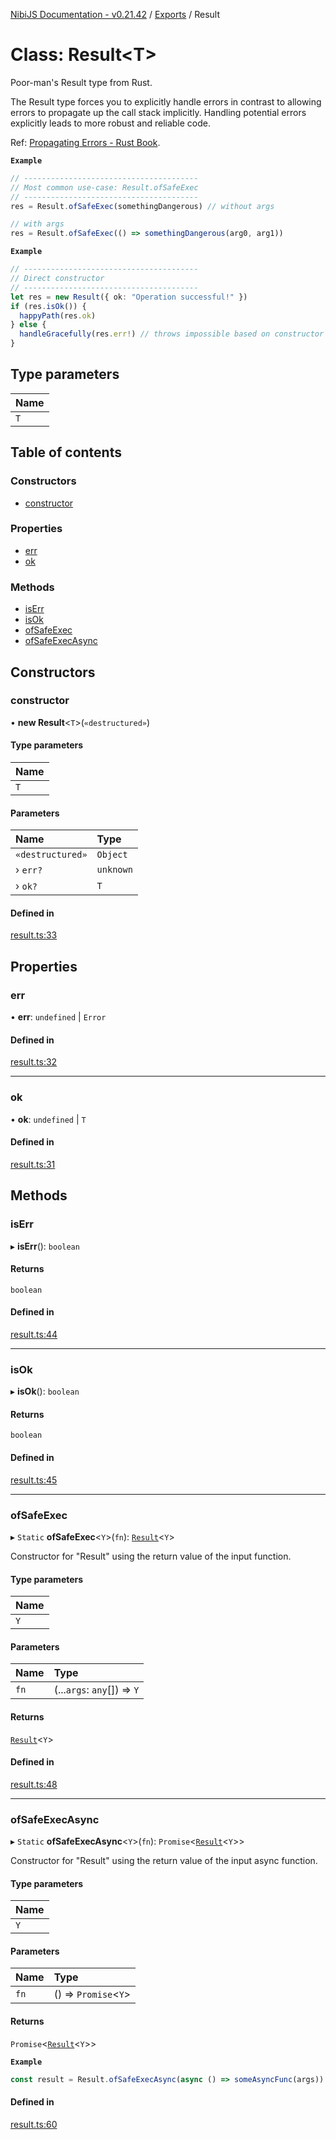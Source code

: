 [NibiJS Documentation - v0.21.42](../intro.md) / [Exports](../modules.md) / Result

# Class: Result<T\>

Poor-man's Result type from Rust.

The Result type forces you to explicitly handle errors in contrast to allowing
errors to propagate up the call stack implicitly. Handling potential errors
explicitly leads to more robust and reliable code.

Ref: <a href="https://doc.rust-lang.org/book/ch09-02-recoverable-errors-with-result.html#propagating-errors">Propagating Errors - Rust Book</a>.

**`Example`**

```ts
// ---------------------------------------
// Most common use-case: Result.ofSafeExec
// ---------------------------------------
res = Result.ofSafeExec(somethingDangerous) // without args

// with args
res = Result.ofSafeExec(() => somethingDangerous(arg0, arg1))
```

**`Example`**

```ts
// ---------------------------------------
// Direct constructor
// ---------------------------------------
let res = new Result({ ok: "Operation successful!" })
if (res.isOk()) {
  happyPath(res.ok)
} else {
  handleGracefully(res.err!) // throws impossible based on constructor args
}
```

## Type parameters

| Name |
| :--- |
| `T`  |

## Table of contents

### Constructors

- [constructor](Result.md#constructor)

### Properties

- [err](Result.md#err)
- [ok](Result.md#ok)

### Methods

- [isErr](Result.md#iserr)
- [isOk](Result.md#isok)
- [ofSafeExec](Result.md#ofsafeexec)
- [ofSafeExecAsync](Result.md#ofsafeexecasync)

## Constructors

### constructor

• **new Result**<`T`\>(`«destructured»`)

#### Type parameters

| Name |
| :--- |
| `T`  |

#### Parameters

| Name             | Type      |
| :--------------- | :-------- |
| `«destructured»` | `Object`  |
| › `err?`         | `unknown` |
| › `ok?`          | `T`       |

#### Defined in

[result.ts:33](https://github.com/NibiruChain/ts-sdk/blob/e5cb862/packages/nibijs/src/result.ts#L33)

## Properties

### err

• **err**: `undefined` \| `Error`

#### Defined in

[result.ts:32](https://github.com/NibiruChain/ts-sdk/blob/e5cb862/packages/nibijs/src/result.ts#L32)

---

### ok

• **ok**: `undefined` \| `T`

#### Defined in

[result.ts:31](https://github.com/NibiruChain/ts-sdk/blob/e5cb862/packages/nibijs/src/result.ts#L31)

## Methods

### isErr

▸ **isErr**(): `boolean`

#### Returns

`boolean`

#### Defined in

[result.ts:44](https://github.com/NibiruChain/ts-sdk/blob/e5cb862/packages/nibijs/src/result.ts#L44)

---

### isOk

▸ **isOk**(): `boolean`

#### Returns

`boolean`

#### Defined in

[result.ts:45](https://github.com/NibiruChain/ts-sdk/blob/e5cb862/packages/nibijs/src/result.ts#L45)

---

### ofSafeExec

▸ `Static` **ofSafeExec**<`Y`\>(`fn`): [`Result`](Result.md)<`Y`\>

Constructor for "Result" using the return value of the input function.

#### Type parameters

| Name |
| :--- |
| `Y`  |

#### Parameters

| Name | Type                        |
| :--- | :-------------------------- |
| `fn` | (...`args`: `any`[]) => `Y` |

#### Returns

[`Result`](Result.md)<`Y`\>

#### Defined in

[result.ts:48](https://github.com/NibiruChain/ts-sdk/blob/e5cb862/packages/nibijs/src/result.ts#L48)

---

### ofSafeExecAsync

▸ `Static` **ofSafeExecAsync**<`Y`\>(`fn`): `Promise`<[`Result`](Result.md)<`Y`\>\>

Constructor for "Result" using the return value of the input async function.

#### Type parameters

| Name |
| :--- |
| `Y`  |

#### Parameters

| Name | Type                  |
| :--- | :-------------------- |
| `fn` | () => `Promise`<`Y`\> |

#### Returns

`Promise`<[`Result`](Result.md)<`Y`\>\>

**`Example`**

```ts
const result = Result.ofSafeExecAsync(async () => someAsyncFunc(args))
```

#### Defined in

[result.ts:60](https://github.com/NibiruChain/ts-sdk/blob/e5cb862/packages/nibijs/src/result.ts#L60)
